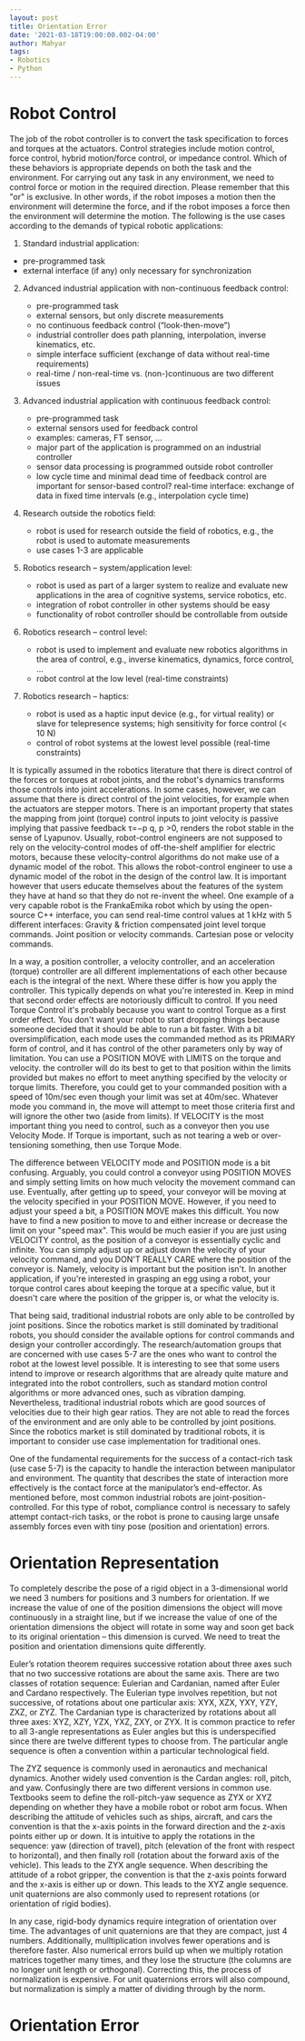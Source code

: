 ```yaml
---
layout: post
title: Orientation Error
date: '2021-03-18T19:00:00.002-04:00'
author: Mahyar
tags:
- Robotics
- Python
---
```


# Robot Control
The job of the robot controller is to convert the task specification to forces and torques at the actuators. Control strategies include motion control, force control, hybrid motion/force control, or impedance control. Which of these behaviors is appropriate depends on both the task and the environment. For carrying out any task in any environment, we need to control force or motion in the required direction. Please remember that this "or" is exclusive. In other words, if the robot imposes a motion then the environment will determine the force, and if the robot imposes a force then the environment will determine the motion. The following is the use cases according to the demands of typical robotic applications: 

1) Standard industrial application: 
* pre-programmed task 
* external interface (if any) only necessary for synchronization

2) Advanced industrial application with non-continuous feedback control: 
    * pre-programmed task 
    * external sensors, but only discrete measurements 
    * no continuous feedback control (“look-then-move”) 
    * industrial controller does path planning, interpolation, inverse kinematics, etc.
    * simple interface sufficient (exchange of data without real-time requirements)
    * real-time / non-real-time vs. (non-)continuous are two different issues

3) Advanced industrial application with continuous feedback control: 
    * pre-programmed task 
    * external sensors used for feedback control 
    * examples: cameras, FT sensor, … 
    * major part of the application is programmed on an industrial controller
    * sensor data processing is programmed outside robot controller
    * low cycle time and minimal dead time of feedback control are important for sensor-based control? real-time interface: exchange of data in fixed time intervals (e.g., interpolation cycle time)

4) Research outside the robotics field: 
    * robot is used for research outside the field of robotics, e.g., the robot is used to automate measurements 
    * use cases 1-3 are applicable

5) Robotics research – system/application level: 
    * robot is used as part of a larger system to realize and evaluate new applications in the area of cognitive systems, service robotics, etc.
    * integration of robot controller in other systems should be easy
    * functionality of robot controller should be controllable from outside

6) Robotics research – control level: 
    * robot is used to implement and evaluate new robotics algorithms in the area of control, e.g., inverse kinematics, dynamics, force control, …
    * robot control at the low level (real-time constraints)

7) Robotics research – haptics: 
    * robot is used as a haptic input device (e.g., for virtual reality) or slave for telepresence systems; high sensitivity for force control (< 10 N)
    * control of robot systems at the lowest level possible (real-time constraints)

It is typically assumed in the robotics literature that there is direct control of the forces or torques at robot joints, and the robot's dynamics transforms those controls into joint accelerations. In some cases, however, we can assume that there is direct control of the joint velocities, for example when the actuators are stepper motors. There is an important property that states the mapping from joint (torque) control inputs to joint velocity is passive implying  that  passive  feedback τ=−p q, p >0, renders the robot stable in the sense of Lyapunov. Usually, robot-control engineers are not supposed to rely on the velocity-control modes of off-the-shelf amplifier for electric motors, because these velocity-control algorithms do not make use of a dynamic model of the robot. This allows the robot-control engineer to use a dynamic model of the robot in the design of the control law. It is important however that users educate themselves about the features of the system they have at hand so that they do not re-invent the wheel. One example of a very capable robot is the FrankaEmika robot which by using the open-source C++ interface, you can send real-time control values at 1 kHz with 5 different interfaces:
Gravity & friction compensated joint level torque commands.
Joint position or velocity commands.
Cartesian pose or velocity commands.

In a way, a position controller, a velocity controller, and an acceleration (torque) controller are all different implementations of each other because each is the integral of the next. Where these differ is how you apply the controller. This typically depends on what you're interested in. Keep in mind that second order effects are notoriously difficult to control. If you need Torque Control it's probably because you want to control Torque as a first order effect. You don't want your robot to start dropping things because someone decided that it should be able to run a bit faster. With a bit oversimplification, each mode uses the commanded method as its PRIMARY form of control, and it has control of the other parameters only by way of limitation. You can use a POSITION MOVE with LIMITS on the torque and velocity. the controller will do its best to get to that position within the limits provided but makes no effort to meet anything specified by the velocity or torque limits. Therefore, you could get to your commanded position with a speed of 10m/sec even though your limit was set at 40m/sec. Whatever mode you command in, the move will attempt to meet those criteria first and will ignore the other two (aside from limits). If VELOCITY is the most important thing you need to control, such as a conveyor then you use Velocity Mode. If Torque is important, such as not tearing a web or over-tensioning something, then use Torque Mode. 

The difference between VELOCITY mode and POSITION mode is a bit confusing. Arguably, you could control a conveyor using POSITION MOVES and simply setting limits on how much velocity the movement command can use. Eventually, after getting up to speed, your conveyor will be moving at the velocity specified in your POSITION MOVE. However, if you need to adjust your speed a bit, a POSITION MOVE makes this difficult. You now have to find a new position to move to and either increase or decrease the limit on your "speed max". This would be much easier if you are just using VELOCITY control, as the position of a conveyor is essentially cyclic and infinite. You can simply adjust up or adjust down the velocity of your velocity command, and you DON'T REALLY CARE where the position of the conveyor is. Namely, velocity is important but the position isn't. In another application, if you're interested in grasping an egg using a robot, your torque control cares about keeping the torque at a specific value, but it doesn't care where the position of the gripper is, or what the velocity is. 

That being said, traditional industrial robots are only able to be controlled by joint positions. Since the robotics market is still dominated by traditional robots, you should consider the available options for control commands and design your controller accordingly. The research/automation groups that are concerned with use cases 5-7 are the ones who want to control the robot at the lowest level possible. It is interesting to see that some users intend to improve or research algorithms that are already quite mature and integrated into the robot controllers, such as standard motion control algorithms or more advanced ones, such as vibration damping. Nevertheless, traditional industrial robots which are good sources of velocities due to their high gear ratios. They are not able to read the forces of the environment and are only able to be controlled by joint positions. Since the robotics market is still dominated by traditional robots, it is important to consider use case implementation for traditional ones.

One of the fundamental requirements for the success of a contact-rich task (use case 5-7) is the capacity to handle the interaction between manipulator and environment. The quantity that describes the state of interaction more effectively is the contact force at the manipulator’s end-effector. As mentioned before, most common industrial robots are joint-position-controlled. For this type of robot, compliance control is necessary to safely attempt contact-rich tasks, or the robot is prone to causing large unsafe assembly forces even with tiny pose (position and orientation) errors.

# Orientation Representation

To completely describe the pose of a rigid object in a 3-dimensional world we need 3 numbers for positions and 3 numbers for orientation. If we increase the value of one of the position dimensions the object will move continuously in a straight line, but if we increase the value of one of the orientation dimensions the object will rotate in some way and soon get back to its original orientation – this dimension is curved. We need to treat the position and orientation dimensions quite differently.

Euler’s rotation theorem requires successive rotation about three axes such that no two successive rotations are about the same axis. There are two classes of rotation sequence: Eulerian and Cardanian, named after Euler and Cardano respectively. The Eulerian type involves repetition, but not successive, of rotations about one particular axis: XYX, XZX, YXY, YZY, ZXZ, or ZYZ. The Cardanian type is characterized by rotations about all three axes: XYZ, XZY, YZX, YXZ, ZXY, or ZYX. It is common practice to refer to all 3-angle representations as Euler angles but this is underspecified since there are twelve different types to choose from. The particular angle sequence is often a convention within a particular technological field.

The ZYZ sequence is commonly used in aeronautics and mechanical dynamics. Another widely used convention is the Cardan angles: roll, pitch, and yaw. Confusingly there are two different versions in common use. Textbooks seem to define the roll-pitch-yaw sequence as ZYX or XYZ depending on whether they have a mobile robot or robot arm focus. When describing the attitude of vehicles such as ships, aircraft, and cars the convention is that the x-axis points in the forward direction and the z-axis points either up or down. It is intuitive to apply the rotations in the sequence: yaw (direction of travel), pitch (elevation of the front with respect to horizontal), and then finally roll (rotation about the forward axis of the vehicle). This leads to the ZYX angle sequence. When describing the attitude of a robot gripper, the convention is that the z-axis points forward and the x-axis is either up or down. This leads to the XYZ angle sequence. unit quaternions are also commonly used to represent rotations (or orientation of rigid bodies). 

In any case, rigid-body dynamics require integration of orientation over time. The advantages of unit quaternions are that they are compact, just 4 numbers. Additionally, mulltiplication involves fewer operations and is therefore faster. Also numerical errors build up when we multiply rotation matrices together many times, and they lose the structure (the columns are no longer unit length or orthogonal). Correcting this, the process of normalization is expensive. For unit quaternions errors will also compound, but normalization is simply a matter of dividing through by the norm.


# Orientation Error
